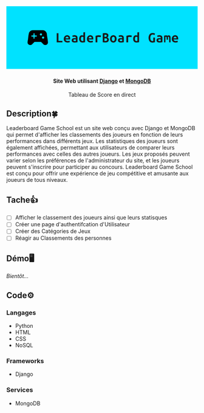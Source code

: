 <div align="center">
    <img src=".github/logo.png" alt="img-banner">
    <h4>Site Web utilisant <a href="https://www.djangoproject.com/" target="_blank">Django</a> et <a href="https://www.mongodb.com/compatibility/mongodb-and-django" target="_blank">MongoDB</a></h4>
<p>Tableau de Score en direct</p>
</div>

## Description🍀

Leaderboard Game School est un site web conçu avec Django et MongoDB qui permet d'afficher les classements des joueurs en fonction de leurs performances dans différents jeux. Les statistiques des joueurs sont également affichées, permettant aux utilisateurs de comparer leurs performances avec celles des autres joueurs. Les jeux proposés peuvent varier selon les préférences de l'administrateur du site, et les joueurs peuvent s'inscrire pour participer au concours.  Leaderboard Game School est conçu pour offrir une expérience de jeu compétitive et amusante aux joueurs de tous niveaux.

## Tache👍

- [ ] Afficher le classement des joueurs ainsi que leurs statisques
- [ ] Créer une page d'authentifcation d'Utilisateur
- [ ] Créer des Catégories de Jeux
- [ ] Réagir au Classements des personnes

## Démo🖥️

_Bientôt..._

## Code⚙️

### Langages

- Python
- HTML
- CSS
- NoSQL

### Frameworks

- Django

### Services

- MongoDB
